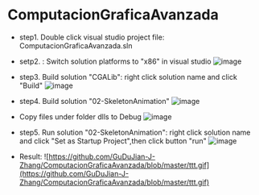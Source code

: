 # ComputacionGraficaAvanzada
- step1. Double click visual studio project file: ComputacionGraficaAvanzada.sln
- setp2. : Switch solution platforms to "x86" in visual studio
![image](https://user-images.githubusercontent.com/21232983/76735026-12238480-679f-11ea-9e07-c9cd55943fcf.png)
- step3. Build solution "CGALib": right click solution name and click "Build"
![image](https://user-images.githubusercontent.com/21232983/76735227-6b8bb380-679f-11ea-9bda-bd59fc242c68.png)
- step4. Build solution "02-SkeletonAnimation"
![image](https://user-images.githubusercontent.com/21232983/76735286-8f4ef980-679f-11ea-9f68-8bd486a7521d.png)
- Copy files under folder dlls to Debug
![image](https://user-images.githubusercontent.com/21232983/76735434-df2dc080-679f-11ea-8af0-85798f1ea6e3.png)
- step5. Run solution "02-SkeletonAnimation": right click solution name and click "Set as Startup Project",then 
         click button "run"
![image](https://user-images.githubusercontent.com/21232983/76735667-5c593580-67a0-11ea-945d-72fcc8c35482.png)

- Result:
![https://github.com/GuDuJian-J-Zhang/ComputacionGraficaAvanzada/blob/master/ttt.gif](https://github.com/GuDuJian-J-Zhang/ComputacionGraficaAvanzada/blob/master/ttt.gif)
